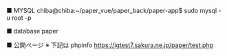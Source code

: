 ■ MYSQL
chiba@chiba:~/paper_vue/paper_back/paper-app$ sudo mysql -u root -p

■ database
paper

■ 公開ページ
※ 下記は phpinfo
https://igtest7.sakura.ne.jp/paper/test.php
